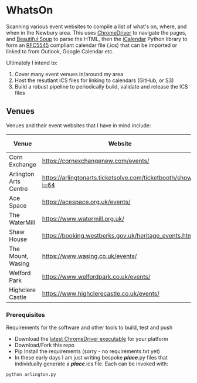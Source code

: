 # WhatsOn
Scanning various event websites to compile a list of what's on, where, and when in the Newbury area. This uses [ChromeDriver](https://googlechromelabs.github.io/chrome-for-testing/#stable) to navigate the pages, and [Beautiful Soup](https://en.wikipedia.org/wiki/Beautiful_Soup_(HTML_parser)) to parse the HTML, then the [iCalendar](https://pypi.org/project/icalendar/) Python library to form an [RFC5545](https://www.ietf.org/rfc/rfc5545.txt) compliant calendar file (.ics) that can be imported or linked to from Outlook, Google Calendar etc.

Ultimately I intend to:
1. Cover many event venues in/around my area
2. Host the resutlant ICS files for linking to calendars (GitHub, or S3)
3. Build a robust pipeline to periodically build, validate and release the ICS files

## Venues
Venues and their event websites that I have in mind include:

| Venue      | Website | First Attempt |
| ----------- | ----------- | ----------- |
| Corn Exchange      | https://cornexchangenew.com/events/ |  |
| Arlington Arts Centre   | https://arlingtonarts.ticketsolve.com/ticketbooth/shows?i=64 | [arlington.ics](https://github.com/sharrop/WhatsOn/blob/main/arlington.ics) |
| Ace Space | https://acespace.org.uk/events/ | |
| The WaterMill | https://www.watermill.org.uk/ | |
| Shaw House | https://booking.westberks.gov.uk/heritage_events.html | |
| The Mount, Wasing | https://www.wasing.co.uk/events/ | |
| Welford Park | https://www.welfordpark.co.uk/events/ | |
| Highclere Castle | https://www.highclerecastle.co.uk/events/ | |

### Prerequisites

Requirements for the software and other tools to build, test and push 
- Download the [latest ChromeDriver executable](https://googlechromelabs.github.io/chrome-for-testing/#stable) for your platform
- Download/Fork this repo
- Pip Install the requirements (sorry - no requirements.txt yet)
- In these early days I am just writing bespoke ***place***.py files that individually generate a ***place***.ics file. Each can be invoked with:

```sh
python arlington.py
```
